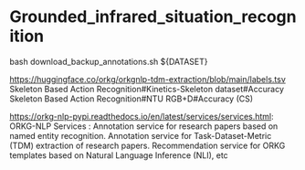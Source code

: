 # Grounded_infrared_situation_recognition

bash download_backup_annotations.sh ${DATASET}




https://huggingface.co/orkg/orkgnlp-tdm-extraction/blob/main/labels.tsv
                       Skeleton Based Action Recognition#Kinetics-Skeleton dataset#Accuracy
                       Skeleton Based Action Recognition#NTU RGB+D#Accuracy (CS)

https://orkg-nlp-pypi.readthedocs.io/en/latest/services/services.html: ORKG-NLP Services : 
                            Annotation service for research papers based on named entity recognition.
                            Annotation service for Task-Dataset-Metric (TDM) extraction of research papers.
                            Recommendation service for ORKG templates based on Natural Language Inference (NLI), etc






      
